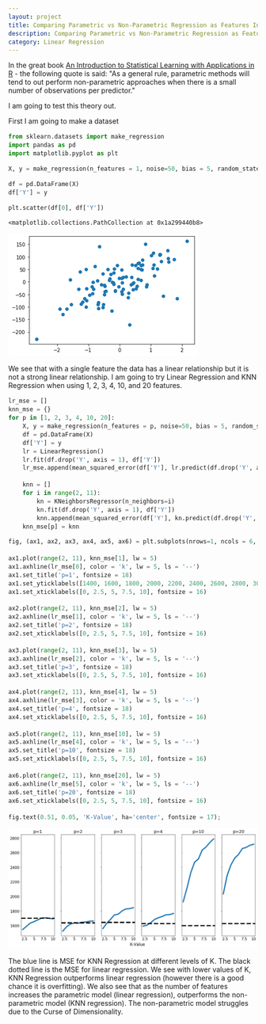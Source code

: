 ```yaml
---
layout: project
title: Comparing Parametric vs Non-Parametric Regression as Features Increase
description: Comparing Parametric vs Non-Parametric Regression as Features Increase
category: Linear Regression
---
```

In the great book [An Introduction to Statistical Learning with Applications in R](http://faculty.marshall.usc.edu/gareth-james/ISL/) - the following quote is said: "As a general rule, parametric methods will tend to out perform non-parametric approaches when there is a small number of observations per predictor."

I am going to test this theory out. 

First I am going to make a dataset 


```python
from sklearn.datasets import make_regression
import pandas as pd
import matplotlib.pyplot as plt 
```


```python
X, y = make_regression(n_features = 1, noise=50, bias = 5, random_state=11)
```


```python
df = pd.DataFrame(X)
df['Y'] = y 
```


```python
plt.scatter(df[0], df['Y'])
```




    <matplotlib.collections.PathCollection at 0x1a299440b8>




![png](https://raw.githubusercontent.com/sik-flow/sik-flow.github.io/master/_projects/images/Parametric_vs_Non_Parametric_files/Parametric_vs_Non_Parametric_4_1.png)


We see that with a single feature the data has a linear relationship but it is not a strong linear relationship. I am going to try Linear Regression and KNN Regression when using 1, 2, 3, 4, 10, and 20 features.   


```python
lr_mse = []
knn_mse = {}
for p in [1, 2, 3, 4, 10, 20]:
    X, y = make_regression(n_features = p, noise=50, bias = 5, random_state=11)
    df = pd.DataFrame(X)
    df['Y'] = y
    lr = LinearRegression()
    lr.fit(df.drop('Y', axis = 1), df['Y'])
    lr_mse.append(mean_squared_error(df['Y'], lr.predict(df.drop('Y', axis = 1))))
    
    knn = []
    for i in range(2, 11):
        kn = KNeighborsRegressor(n_neighbors=i)
        kn.fit(df.drop('Y', axis = 1), df['Y'])
        knn.append(mean_squared_error(df['Y'], kn.predict(df.drop('Y', axis = 1))))
    knn_mse[p] = knn
```


```python
fig, (ax1, ax2, ax3, ax4, ax5, ax6) = plt.subplots(nrows=1, ncols = 6, sharey=True, figsize = (18, 8))

ax1.plot(range(2, 11), knn_mse[1], lw = 5)
ax1.axhline(lr_mse[0], color = 'k', lw = 5, ls = '--')
ax1.set_title('p=1', fontsize = 18)
ax1.set_yticklabels([1400, 1600, 1800, 2000, 2200, 2400, 2600, 2800, 3000], fontsize = 16)
ax1.set_xticklabels([0, 2.5, 5, 7.5, 10], fontsize = 16)

ax2.plot(range(2, 11), knn_mse[2], lw = 5)
ax2.axhline(lr_mse[1], color = 'k', lw = 5, ls = '--')
ax2.set_title('p=2', fontsize = 18)
ax2.set_xticklabels([0, 2.5, 5, 7.5, 10], fontsize = 16)

ax3.plot(range(2, 11), knn_mse[3], lw = 5)
ax3.axhline(lr_mse[2], color = 'k', lw = 5, ls = '--')
ax3.set_title('p=3', fontsize = 18)
ax3.set_xticklabels([0, 2.5, 5, 7.5, 10], fontsize = 16)

ax4.plot(range(2, 11), knn_mse[4], lw = 5)
ax4.axhline(lr_mse[3], color = 'k', lw = 5, ls = '--')
ax4.set_title('p=4', fontsize = 18)
ax4.set_xticklabels([0, 2.5, 5, 7.5, 10], fontsize = 16)

ax5.plot(range(2, 11), knn_mse[10], lw = 5)
ax5.axhline(lr_mse[4], color = 'k', lw = 5, ls = '--')
ax5.set_title('p=10', fontsize = 18)
ax5.set_xticklabels([0, 2.5, 5, 7.5, 10], fontsize = 16)

ax6.plot(range(2, 11), knn_mse[20], lw = 5)
ax6.axhline(lr_mse[5], color = 'k', lw = 5, ls = '--')
ax6.set_title('p=20', fontsize = 18)
ax6.set_xticklabels([0, 2.5, 5, 7.5, 10], fontsize = 16)

fig.text(0.51, 0.05, 'K-Value', ha='center', fontsize = 17);
```


![png](https://raw.githubusercontent.com/sik-flow/sik-flow.github.io/master/_projects/images/Parametric_vs_Non_Parametric_files/Parametric_vs_Non_Parametric_7_0.png)


The blue line is MSE for KNN Regression at different levels of K.  The black dotted line is the MSE for linear regression.  We see with lower values of K, KNN Regression outperforms linear regression (however there is a good chance it is overfitting).  We also see that as the number of features increases the parametric model (linear regression), outperforms the non-parametric model (KNN regression). The non-parametric model struggles due to the Curse of Dimensionality.  
